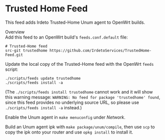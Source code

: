 # Trusted Home Feed
This feed adds Irdeto Trusted-Home Unum agent to OpenWrt builds.


Overview    
Add this feed to an OpenWrt build's `feeds.conf.default` file:

```
# Trusted-Home feed
src-git trustedhome https://github.com/IrdetoServices/TrustedHome-Feed.git
```
Update the local copy of the Trusted-Home feed with the OpenWrt `feeds` script:

```
./scripts/feeds update trustedhome
./scripts/feeds install -a
```

(The `./scripts/feeds install trustedhome` cannot work and it will show this warning message:
`
WARNING: No feed for package 'trustedhome' found
`, since this feed provides no underlying source URL, so please use `./scripts/feeds install -a` instead.)

Enable the Unum agent in `make menuconfig` under *Network*.

Build an Unum agent ipk with `make package/unum/compile`, then use `scp` to copy the ipk onto your router and use `opkg install` to install it.
